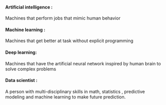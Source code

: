 #### Artificial intelligence : 
Machines that perform jobs that mimic human behavior
#### Machine learning :
Machines that get better at task without explicit programming
#### Deep learning:
Machines that have the artificial neural network inspired by human brain to solve complex problems
#### Data scientist :
A person with multi-disciplinary skills in math, statistics , predictive modeling and machine learning to make future prediction.

